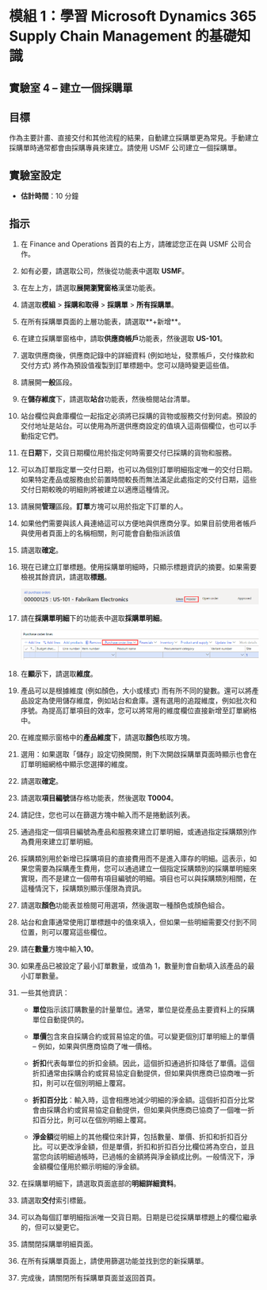 ﻿---
lab:
    title: '實驗室 4：建立一個採購單'
    module: '模組 1：學習 Microsoft Dynamics 365 Supply Chain Management 的基礎知識'
---

# 模組 1：學習 Microsoft Dynamics 365 Supply Chain Management 的基礎知識

## 實驗室 4 – 建立一個採購單

## 目標

作為主要計畫、直接交付和其他流程的結果，自動建立採購單更為常見。手動建立採購單時通常都會由採購專員來建立。請使用 USMF 公司建立一個採購單。

## 實驗室設定

   - **估計時間**：10 分鐘

## 指示

1. 在 Finance and Operations 首頁的右上方，請確認您正在與 USMF 公司合作。

1. 如有必要，請選取公司，然後從功能表中選取 **USMF**。

1. 在左上方，請選取**展開瀏覽窗格**漢堡功能表。

1. 請選取**模組** > **採購和取得** > **採購單** > **所有採購單**。

1. 在所有採購單頁面的上層功能表，請選取**+新增**。

1. 在建立採購單窗格中，請取**供應商帳戶**功能表，然後選取 **US-101**。

1. 選取供應商後，供應商記錄中的詳細資料 (例如地址，發票帳戶，交付條款和交付方式) 將作為預設值複製到訂單標題中。您可以隨時變更這些值。

1. 請展開**一般**區段。

1. 在**儲存維度**下，請選取**站台**功能表，然後檢閱站台清單。

1. 站台欄位與倉庫欄位一起指定必須將已採購的貨物或服務交付到何處。預設的交付地址是站台。可以使用為所選供應商設定的值填入這兩個欄位，也可以手動指定它們。

1. 在**日期**下，交貨日期欄位用於指定何時需要交付已採購的貨物和服務。

1. 可以為訂單指定單一交付日期，也可以為個別訂單明細指定唯一的交付日期。如果特定產品或服務由於前置時間較長而無法滿足此處指定的交付日期，這些交付日期較晚的明細則將被建立以適應這種情況。

1. 請展開**管理**區段。**訂單**方塊可以用於指定下訂單的人。

1. 如果他們需要與該人員連絡這可以方便地與供應商分享。如果目前使用者帳戶與使用者頁面上的名稱相關，則可能會自動指派該值

1. 請選取**確定**。

1. 現在已建立訂單標題。使用採購單明細時，只顯示標題資訊的摘要。如果需要檢視其餘資訊，請選取**標題**。

    ![畫面影像正在顯示標題功能表的位置](./media/lp1-m3-purchase-order-header-option.png)

1. 請在**採購單明細**下的功能表中選取**採購單明細**。

    ![畫面影像正在顯示採購單明細功能表選項的位置](./media/lp1-m3-purchase-order-purchase-order-line-menu.png)

1. 在**顯示**下，請選取**維度**。

1. 產品可以是根據維度 (例如顏色，大小或樣式) 而有所不同的變數。還可以將產品設定為使用儲存維度，例如站台和倉庫。還有選用的追蹤維度，例如批次和序號。為提高訂單項目的效率，您可以將常用的維度欄位直接新增至訂單網格中。

1. 在維度顯示窗格中的**產品維度**下，請選取**顏色**核取方塊。

1. 選用：如果選取「儲存」設定切換開關，則下次開啟採購單頁面時顯示也會在訂單明細網格中顯示您選擇的維度。

1. 請選取**確定**。

1. 請選取**項目編號**儲存格功能表，然後選取 **T0004**。

1. 請記住，您也可以在篩選方塊中輸入而不是捲動該列表。

1. 通過指定一個項目編號為產品和服務來建立訂單明細，或通過指定採購類別作為費用來建立訂單明細。

1. 採購類別用於新增已採購項目的直接費用而不是進入庫存的明細。這表示，如果您需要為採購產生費用，您可以通過建立一個指定採購類別的採購單明細來實現，而不是建立一個帶有項目編號的明細。項目也可以與採購類別相關，在這種情況下，採購類別顯示僅限為資訊。

1. 請選取**顏色**功能表並檢閱可用選項，然後選取一種顏色或顏色組合。

1. 站台和倉庫通常使用訂單標題中的值來填入，但如果一些明細需要交付到不同位置，則可以覆寫這些欄位。

1. 請在**數量**方塊中輸入**10**。

1. 如果產品已被設定了最小訂單數量，或值為 1，數量則會自動填入該產品的最小訂單數量。

1. 一些其他資訊：

    - **單位**指示該訂購數量的計量單位。通常，單位是從產品主要資料上的採購單位自動提供的。

    - **單價**包含來自採購合約或貿易協定的值。可以變更個別訂單明細上的單價 – 例如，如果與供應商協商了唯一價格。

    - **折扣**代表每單位的折扣金額。因此，這個折扣通過折扣降低了單價。這個折扣通常由採購合約或貿易協定自動提供，但如果與供應商已協商唯一折扣，則可以在個別明細上覆寫。

    - **折扣百分比**：輸入時，這會相應地減少明細的淨金額。這個折扣百分比常會由採購合約或貿易協定自動提供，但如果與供應商已協商了一個唯一折扣百分比，則可以在個別明細上覆寫。

    - **淨金額**從明細上的其他欄位來計算，包括數量、單價、折扣和折扣百分比。可以更改淨金額，但是單價，折扣和折扣百分比欄位將為空白，並且當您向該明細過帳時，已過帳的金額將與淨金額成比例。一般情況下，淨金額欄位僅用於顯示明細的淨金額。

1. 在採購單明細下，請選取頁面底部的**明細詳細資料**。

1. 請選取**交付**索引標籤。

1. 可以為每個訂單明細指派唯一交貨日期。日期是已從採購單標題上的欄位繼承的，但可以變更它。

1. 請關閉採購單明細頁面。

1. 在所有採購單頁面上，請使用篩選功能並找到您的新採購單。

1. 完成後，請關閉所有採購單頁面並返回首頁。
